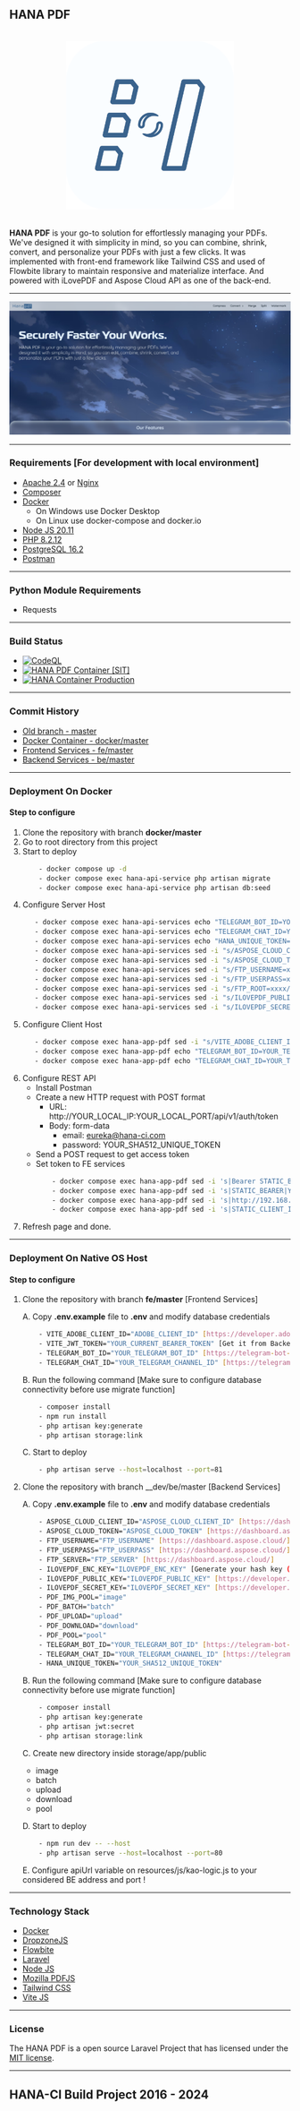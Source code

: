 ## HANA PDF 

<br>
<div align="center">
  <img src="screenshot/logo.png" alt="HANA" width="300" height="300">
</div>
<br>

__HANA PDF__ is your go-to solution for effortlessly managing your PDFs. We've designed it with simplicity in mind, so you can combine,
shrink, convert, and personalize your PDFs with just a few clicks. It was implemented with front-end framework like Tailwind CSS and
used of Flowbite library to maintain responsive and materialize interface. And powered with iLovePDF and Aspose Cloud API as one of the back-end.

---

![HANA](screenshot/1.png)

---

### Requirements [For development with local environment]
- [Apache 2.4](https://httpd.apache.org) or [Nginx](https://www.nginx.com)
- [Composer](http://getcomposer.org/)
- [Docker](https://www.docker.com/)
    * On Windows use Docker Desktop
    * On Linux use docker-compose and docker.io
- [Node JS 20.11](https://nodejs.org/en)
- [PHP 8.2.12](https://www.php.net/downloads.php)
- [PostgreSQL 16.2](https://www.postgresql.org/)
- [Postman](https://www.postman.com/)

---

### Python Module Requirements
- Requests

---

### Build Status
- [![CodeQL](https://github.com/Nicklas373/Hana-PDF/actions/workflows/github-code-scanning/codeql/badge.svg)](https://github.com/Nicklas373/Hana-PDF/actions/workflows/github-code-scanning/codeql)
- [![HANA PDF Container [SIT]](https://github.com/Nicklas373/Hana-PDF/actions/workflows/docker-sit.yml/badge.svg)](https://github.com/Nicklas373/Hana-PDF/actions/workflows/docker-sit.yml)
- [![HANA Container Production](https://github.com/Nicklas373/hana-ci-docker-prod/actions/workflows/docker-prod-env.yml/badge.svg)](https://github.com/Nicklas373/hana-ci-docker-prod/actions/workflows/docker-prod-env.yml)

---

### Commit History
- [Old branch - master](https://github.com/Nicklas373/Hana-PDF/tree/master)
- [Docker Container - docker/master](https://github.com/Nicklas373/Hana-PDF/tree/docker/master)
- [Frontend Services - fe/master](https://github.com/Nicklas373/Hana-PDF/tree/fe/master)
- [Backend Services - be/master](https://github.com/Nicklas373/Hana-PDF/tree/be/master)

---

### Deployment On Docker
#### Step to configure
1. Clone the repository with branch __docker/master__
2. Go to root directory from this project
3. Start to deploy
    ````bash
        - docker compose up -d
        - docker compose exec hana-api-service php artisan migrate
        - docker compose exec hana-api-service php artisan db:seed
    ````
4. Configure Server Host
     ````bash
        - docker compose exec hana-api-services echo "TELEGRAM_BOT_ID=YOUR_TELEGRAM_BOT_ID" >> .env
        - docker compose exec hana-api-services echo "TELEGRAM_CHAT_ID=YOUR_TELEGRAM_CHANNEL_ID" >> .env
        - docker compose exec hana-api-services echo "HANA_UNIQUE_TOKEN=YOUR_SHA512_UNIQUE_TOKEN" >> .env
        - docker compose exec hana-api-services sed -i "s/ASPOSE_CLOUD_CLIENT_ID=xxxx/ASPOSE_CLOUD_CLIENT_ID=YOUR_ASPOSE_CLOUD_CLIENT_ID/" >> .env
        - docker compose exec hana-api-services sed -i "s/ASPOSE_CLOUD_TOKEN=xxxx/ASPOSE_CLOUD_TOKEN=YOUR_ASPOSE_CLOUD_TOKEN" >> .env
        - docker compose exec hana-api-services sed -i "s/FTP_USERNAME=xxxx/FTP_USERNAME=YOUR_FTP_USERNAME/" >> .env
        - docker compose exec hana-api-services sed -i "s/FTP_USERPASS=xxxx/FTP_USERNAME=YOUR_FTP_USERPASS/" >> .env
        - docker compose exec hana-api-services sed -i "s/FTP_ROOT=xxxx/FTP_USERNAME=YOUR_FTP_ROOT_DIR/" >> .env
        - docker compose exec hana-api-services sed -i "s/ILOVEPDF_PUBLIC_KEY=xxxx/FTP_USERNAME=YOUR_ILOVEPDF_PUBLIC_KEY/" >> .env
        - docker compose exec hana-api-services sed -i "s/ILOVEPDF_SECRET_KEY=xxxx/FTP_USERNAME=YOUR_ILOVEPDF_SECRET_KEY/" >> .env
    ````
5. Configure Client Host
     ````bash
        - docker compose exec hana-app-pdf sed -i "s/VITE_ADOBE_CLIENT_ID=xxxx/VITE_ADOBE_CLIENT_ID=YOUR_ADOBE_CLIENT_ID/" >> .env
        - docker compose exec hana-app-pdf echo "TELEGRAM_BOT_ID=YOUR_TELEGRAM_BOT_ID" >> .env
        - docker compose exec hana-app-pdf echo "TELEGRAM_CHAT_ID=YOUR_TELEGRAM_CHANNEL_ID" >> .env
     ````
6. Configure REST API
    - Install Postman
    - Create a new HTTP request with POST format
        - URL: http://YOUR_LOCAL_IP:YOUR_LOCAL_PORT/api/v1/auth/token
        - Body: form-data
            - email: eureka@hana-ci.com
            - password: YOUR_SHA512_UNIQUE_TOKEN
    - Send a POST request to get access token
    - Set token to FE services
        ````bash
            - docker compose exec hana-app-pdf sed -i 's|Bearer STATIC_BEARER|Bearer YOUR_CURRENT_BEARER|' public/build/assets/kao-logic-CHECK_LATEST_REVISION.js
            - docker compose exec hana-app-pdf sed -i 's|STATIC_BEARER|YOUR_CURRENT_BEARER|' public/build/assets/kao-logic-CHECK_LATEST_REVISION.js
            - docker compose exec hana-app-pdf sed -i 's|http://192.168.0.2|YOUR_BACKEND_URL:PORT|' public/build/assets/kao-logic-CHECK_LATEST_REVISION.js
            - docker compose exec hana-app-pdf sed -i 's|STATIC_CLIENT_ID|YOUR_ADOBE_CLIENT_ID|' public/build/assets/kao-logic-CHECK_LATEST_REVISION.js
        ````
7. Refresh page and done.

---

### Deployment On Native OS Host
#### Step to configure
1. Clone the repository with branch __fe/master__ [Frontend Services]
    
    A. Copy __.env.example__ file to __.env__ and modify database credentials
    ````bash
        - VITE_ADOBE_CLIENT_ID="ADOBE_CLIENT_ID" [https://developer.adobe.com/document-services/docs/overview/pdf-embed-api/]
        - VITE_JWT_TOKEN="YOUR_CURRENT_BEARER_TOKEN" [Get it from Backend with route api/v1/auth/token]
        - TELEGRAM_BOT_ID="YOUR_TELEGRAM_BOT_ID" [https://telegram-bot-sdk.com/docs/getting-started/installation]
        - TELEGRAM_CHAT_ID="YOUR_TELEGRAM_CHANNEL_ID" [https://telegram-bot-sdk.com/docs/getting-started/installation]
    ````
    B. Run the following command [Make sure to configure database connectivity before use migrate function]
    ````bash
        - composer install
        - npm run install
        - php artisan key:generate
        - php artisan storage:link
    ````
    C. Start to deploy
    ```bash
        - php artisan serve --host=localhost --port=81
    ```
2. Clone the repository with branch __dev/be/master [Backend Services]

    A. Copy __.env.example__ file to __.env__ and modify database credentials
    ````bash
        - ASPOSE_CLOUD_CLIENT_ID="ASPOSE_CLOUD_CLIENT_ID" [https://dashboard.aspose.cloud/]
        - ASPOSE_CLOUD_TOKEN="ASPOSE_CLOUD_TOKEN" [https://dashboard.aspose.cloud/]
        - FTP_USERNAME="FTP_USERNAME" [https://dashboard.aspose.cloud/]
        - FTP_USERPASS="FTP_USERPASS" [https://dashboard.aspose.cloud/]
        - FTP_SERVER="FTP_SERVER" [https://dashboard.aspose.cloud/]
        - ILOVEPDF_ENC_KEY="ILOVEPDF_ENC_KEY" [Generate your hash key (Max. 25 digits)]
        - ILOVEPDF_PUBLIC_KEY="ILOVEPDF_PUBLIC_KEY" [https://developer.ilovepdf.com/]
        - ILOVEPDF_SECRET_KEY="ILOVEPDF_SECRET_KEY" [https://developer.ilovepdf.com/]
        - PDF_IMG_POOL="image"
        - PDF_BATCH="batch"
        - PDF_UPLOAD="upload"
        - PDF_DOWNLOAD="download"
        - PDF_POOL="pool"
        - TELEGRAM_BOT_ID="YOUR_TELEGRAM_BOT_ID" [https://telegram-bot-sdk.com/docs/getting-started/installation]
        - TELEGRAM_CHAT_ID="YOUR_TELEGRAM_CHANNEL_ID" [https://telegram-bot-sdk.com/docs/getting-started/installation]
        - HANA_UNIQUE_TOKEN="YOUR_SHA512_UNIQUE_TOKEN"
    ````
    B. Run the following command [Make sure to configure database connectivity before use migrate function]
    ````bash
        - composer install
        - php artisan key:generate
        - php artisan jwt:secret
        - php artisan storage:link
    ````

    C. Create new directory inside storage/app/public
    * image
    * batch
    * upload
    * download
    * pool

    D. Start to deploy
    ````bash
        - npm run dev -- --host
        - php artisan serve --host=localhost --port=80
    ````
    E. Configure apiUrl variable on resources/js/kao-logic.js to your considered BE address and port !
---

### Technology Stack
- [Docker](https://www.docker.com/)
- [DropzoneJS](https://www.dropzone.dev/)
- [Flowbite](https://flowbite.com/)
- [Laravel](https://laravel.com/)
- [Node JS](https://nodejs.org/en)
- [Mozilla PDFJS](https://mozilla.github.io/pdf.js/)
- [Tailwind CSS](https://tailwindcss.com/)
- [Vite JS](https://vitejs.dev/)

---

### License
The HANA PDF is a open source Laravel Project that has licensed under the [MIT license](https://opensource.org/licenses/MIT).

---

## HANA-CI Build Project 2016 - 2024
